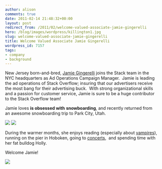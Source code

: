 ```yaml
---
author: alison
comments: true
date: 2011-02-14 21:48:32+00:00
layout: post
redirect_from: /2011/02/welcome-valued-associate-jamie-gingerelli
hero: /blog/images/wordpress/killington1.jpg
slug: welcome-valued-associate-jamie-gingerelli
title: Welcome Valued Associate Jamie Gingerelli
wordpress_id: 7157
tags:
- company
- background
---
```


New Jersey born-and-bred, [Jamie Gingerelli](http://stackoverflow.com/users/600665/jginger) joins the Stack team in the NYC headquarters as Ad Operations Campaign Manager.  Jamie is leading the ad operations of Stack Overflow; insuring that our advertisers receive the most bang for their advertising buck.  With strong organizational skills and a passion for customer service, Jamie is sure to be a huge contributor to the Stack Overflow team!

Jamie loves **is obsessed with** **snowboarding**, and recently returned from an awesome snowboarding trip to Park City, Utah.

[![](/blog/images/wordpress/killington1.jpg)](/blog/images/wordpress/killington1.jpg) [![](/blog/images/wordpress/big-air2.jpg)](/blog/images/wordpress/big-air2.jpg)

During the warmer months, she enjoys reading (especially about [vampires](http://www.chrismoore.com/index.html)), running on the pier in Hoboken, going to [concerts](http://www.blacktaxi.com/),  and spending time with her fat bulldog Holly.

Welcome Jamie!

[![](/blog/images/wordpress/23425_954195367759_8810359_52053975_404722_n1-e1298303661879.jpg)](/blog/images/wordpress/23425_954195367759_8810359_52053975_404722_n1.jpg)
